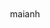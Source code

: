maianh      
<!DOCTYPE html>
<html lang="vi">
<head>
    <meta charset="UTF-8">
    <meta name="viewport" content="width=device-width, initial-scale=1.0">
    <title>Giới Thiệu Bản Thân - Nguyễn Thị Mai Anh</title>
    <style>
        @import url('https://fonts.googleapis.com/css2?family=Roboto:wght@400;700&display=swap');

        :root {
            --primary-color: #4A90E2; /* Màu xanh dương hiện đại */
            --secondary-color: #F8E71C; /* Màu vàng nhấn */
            --background-color: #F4F7F6; /* Nền xám nhạt */
            --card-background: #FFFFFF; /* Nền thẻ trắng */
            --text-color: #333333; /* Màu chữ đen xám */
        }

        body {
            font-family: 'Roboto', sans-serif;
            background-color: var(--background-color);
            color: var(--text-color);
            margin: 0;
            padding: 20px;
            display: flex;
            justify-content: center;
            align-items: center;
            min-height: 100vh;
        }

        .container {
            width: 90%;
            max-width: 800px;
            background-color: var(--card-background);
            border-radius: 15px;
            box-shadow: 0 10px 30px rgba(0, 0, 0, 0.1);
            padding: 30px;
            box-sizing: border-box;
        }

        header {
            text-align: center;
            padding-bottom: 20px;
            border-bottom: 3px solid var(--primary-color);
            margin-bottom: 30px;
        }

        header h1 {
            color: var(--primary-color);
            font-size: 2.5em;
            margin-bottom: 5px;
        }

        header p {
            color: #666;
            font-size: 1.1em;
            font-weight: 400;
        }

        /* Phần Nội Dung */
        .content-section {
            display: grid;
            grid-template-columns: 1fr;
            gap: 20px;
        }

        .info-card, .contact-card {
            background: var(--background-color);
            padding: 20px;
            border-radius: 10px;
            border-left: 5px solid var(--secondary-color);
        }

        .info-card h2, .contact-card h2 {
            color: var(--primary-color);
            margin-top: 0;
            border-bottom: 2px dashed #ccc;
            padding-bottom: 10px;
            margin-bottom: 15px;
        }

        .info-card ul, .contact-card ul {
            list-style: none;
            padding: 0;
        }

        .info-card li, .contact-card li {
            margin-bottom: 10px;
            line-height: 1.6;
        }

        .info-card li strong, .contact-card li strong {
            display: inline-block;
            width: 120px; /* Cố định độ rộng cho tiêu đề */
            color: var(--primary-color);
        }
        
        /* Thông tin liên hệ và Đường dẫn */
        .social-links {
            text-align: center;
            margin-top: 30px;
            padding-top: 20px;
            border-top: 1px solid #eee;
        }

        .social-links a {
            display: inline-block;
            background-color: var(--primary-color);
            color: white;
            text-decoration: none;
            padding: 10px 20px;
            border-radius: 25px;
            font-weight: 700;
            transition: background-color 0.3s, transform 0.3s;
            margin: 0 10px;
        }

        .social-links a:hover {
            background-color: #357ABD;
            transform: translateY(-3px);
            box-shadow: 0 5px 15px rgba(0, 0, 0, 0.2);
        }
        
        /* Icon (sử dụng emoji đơn giản) */
        .icon {
            margin-right: 10px;
        }

        /* Responsive */
        @media (min-width: 600px) {
            .content-section {
                grid-template-columns: 2fr 1fr; /* Chia cột cho màn hình lớn hơn */
            }
            .info-card {
                 grid-column: span 2; /* Phần thông tin cá nhân chiếm toàn bộ chiều rộng */
            }
        }
    </style>
</head>
<body>

    <div class="container">
        <header>
            <h1>🎉 Nguyễn Thị Mai Anh 🎉</h1>
            <p>Học sinh lớp 12A2 - Đam mê khám phá và học hỏi</p>
        </header>

        <div class="content-section">
            
            <div class="info-card">
                <h2>📝 Thông Tin Chung & Học Vấn</h2>
                <ul>
                    <li><span class="icon">🎂</span><strong>Ngày sinh:</strong> 14/03/2008</li>
                    <li><span class="icon">♀️</span><strong>Giới tính:</strong> Nữ</li>
                    <li><span class="icon">📍</span><strong>Địa chỉ:</strong> Phú Xuyên, Hà Nội</li>
                    <li><span class="icon">🏫</span><strong>Học Vấn:</strong> Học Sinh 12A2-K59-Phú Xuyên A</li>
                    <li><span class="icon">🎬</span><strong>Sở Thích:</strong> Xem Phim, Nghe nhạc, Ăn uống</li>
                </ul>
            </div>
            
            <div class="contact-card">
                <h2>📞 Liên Hệ</h2>
                 <ul>
                    <li><span class="icon">📱</span><strong>SĐT:</strong> 0369458308</li>
                </ul>
                <div class="social-links">
                    <h3>Kết Nối Với Mai Anh!</h3>
                    <a href="https://www.facebook.com/share/16awY73Mus/" target="_blank" rel="noopener noreferrer">
                        <span class="icon">👍</span> FaceBook
                    </a>
                </div>
            </div>
        </div>
        
    </div>

</body>
</html>
